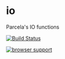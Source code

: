io
==

Parcela's IO functions

[![Build Status](https://travis-ci.org/Parcela/io.svg?branch=master)](https://travis-ci.org/Parcela/io)

[![browser support](https://ci.testling.com/Parcela/io.png)](https://ci.testling.com/Parcela/io)

